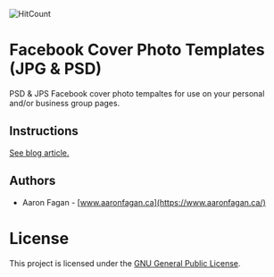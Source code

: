 ![HitCount](http://hits.dwyl.io/aaronfagan/facebook-cover-photo-templates-jpg-psd.svg)
# Facebook Cover Photo Templates (JPG & PSD)
PSD & JPS Facebook cover photo tempaltes for use on your personal and/or business group pages.

## Instructions
[See blog article.](https://www.aaronfagan.ca/blog/2015/facebook-cover-photo-templates-jpg-psd/)

## Authors
- Aaron Fagan - [www.aaronfagan.ca](https://www.aaronfagan.ca/)

# License
This project is licensed under the [GNU General Public License](LICENSE).
